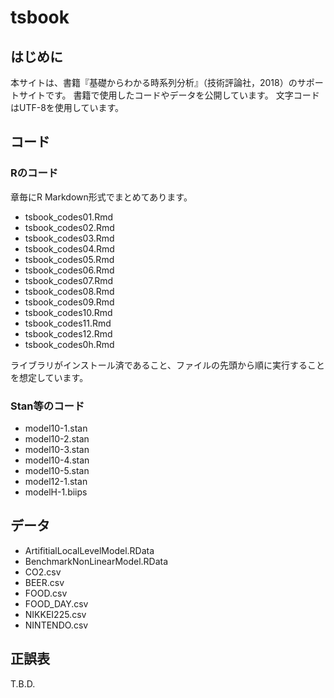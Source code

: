 # tsbook

## はじめに
本サイトは、書籍『基礎からわかる時系列分析』（技術評論社，2018）のサポートサイトです。
書籍で使用したコードやデータを公開しています。
文字コードはUTF-8を使用しています。


## コード
### Rのコード
章毎にR Markdown形式でまとめてあります。
- tsbook_codes01.Rmd
- tsbook_codes02.Rmd
- tsbook_codes03.Rmd
- tsbook_codes04.Rmd
- tsbook_codes05.Rmd
- tsbook_codes06.Rmd
- tsbook_codes07.Rmd
- tsbook_codes08.Rmd
- tsbook_codes09.Rmd
- tsbook_codes10.Rmd
- tsbook_codes11.Rmd
- tsbook_codes12.Rmd
- tsbook_codes0h.Rmd

ライブラリがインストール済であること、ファイルの先頭から順に実行することを想定しています。

### Stan等のコード
- model10-1.stan
- model10-2.stan
- model10-3.stan
- model10-4.stan
- model10-5.stan
- model12-1.stan
- modelH-1.biips

## データ
- ArtifitialLocalLevelModel.RData
- BenchmarkNonLinearModel.RData
- CO2.csv
- BEER.csv
- FOOD.csv
- FOOD_DAY.csv
- NIKKEI225.csv
- NINTENDO.csv

## 正誤表
T.B.D.
